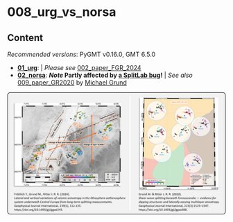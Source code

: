 # 008_urg_vs_norsa


## Content

_Recommended versions_: PyGMT v0.16.0, GMT 6.5.0

- **[01_urg](https://github.com/yvonnefroehlich/GMT_PyGMT_plotting/tree/main/008_urg_vs_norsa/01_urg)**: | _Please see_ [002_paper_FGR_2024](https://github.com/yvonnefroehlich/gmt-pygmt-plotting/blob/main/002_paper_FGR_2024)
- **[02_norsa](https://github.com/yvonnefroehlich/GMT_PyGMT_plotting/tree/main/008_urg_vs_norsa/02_norsa)**: **_Note_ Partly affected by [a SplitLab bug](https://doi.org/10.4401/ag-8781)!** | _See also_ [009_paper_GR2020](https://github.com/michaelgrund/GMT-plotting/tree/main/009_paper_GR2020) by [Michael Grund](https://github.com/michaelgrund)

![](https://github.com/yvonnefroehlich/gmt-pygmt-plotting/raw/main/_images/github_maps_readme_008norsa.png)
